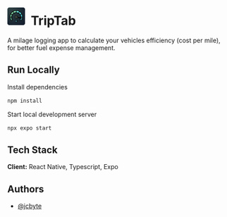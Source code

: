 # <img src="assets/favicon.png" height="40"> &nbsp;TripTab

A milage logging app to calculate your vehicles efficiency (cost per mile), for better fuel expense management.

## Run Locally

Install dependencies

```bash
npm install
```

Start local development server

```bash
npx expo start
```

## Tech Stack

**Client:** React Native, Typescript, Expo

## Authors

- [@jcbyte](https://www.github.com/jcbyte)
